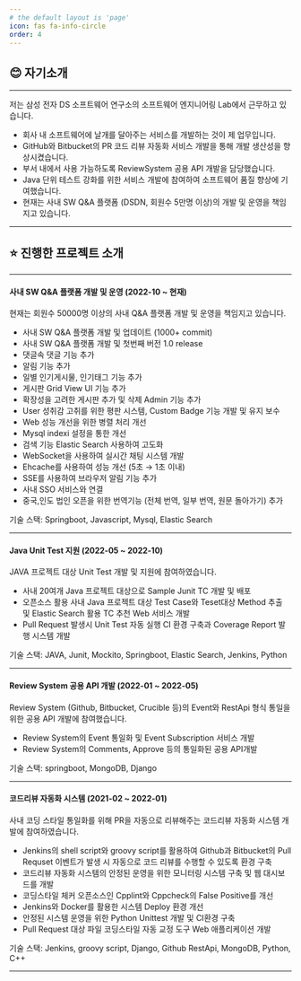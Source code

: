 ```yaml
---
# the default layout is 'page'
icon: fas fa-info-circle
order: 4
---
```


## 😊 자기소개 

---

저는 삼성 전자 DS 소프트웨어 연구소의 소프트웨어 엔지니어링 Lab에서 근무하고 있습니다.

- 회사 내 소프트웨어에 날개를 달아주는 서비스를 개발하는 것이 제 업무입니다.
- GitHub와 Bitbucket의 PR 코드 리뷰 자동화 서비스 개발을 통해 개발 생산성을 향상시켰습니다.
- 부서 내에서 사용 가능하도록 ReviewSystem 공용 API 개발을 담당했습니다.
- Java 단위 테스트 강화를 위한 서비스 개발에 참여하여 소프트웨어 품질 향상에 기여했습니다.
- 현재는 사내 SW Q&A 플랫폼 (DSDN, 회원수 5만명 이상)의 개발 및 운영을 책임지고 있습니다.

---

## ⭐ 진행한 프로젝트 소개 

---

#### 사내 SW Q&A 플랫폼 개발 및 운영 (2022-10 ~ 현재)
현재는 회원수 50000명 이상의 사내 Q&A 플랫폼 개발 및 운영을 책임지고 있습니다.

- 사내 SW Q&A 플랫폼 개발 및 업데이트 (1000+ commit)
- 사내 SW Q&A 플랫폼 개발 및 첫번째 버전 1.0 release
- 댓글속 댓글 기능 추가
- 알림 기능 추가
- 일별 인기게시물, 인기태그 기능 추가
- 게시판 Grid View UI 기능 추가
- 확장성을 고려한 게시판 추가 및 삭제 Admin 기능 추가
- User 성취감 고취를 위한 평판 시스템, Custom Badge 기능 개발 및 유지 보수
- Web 성능 개선을 위한 병렬 처리 개선
- Mysql indexi 설정을 통한 개선
- 검색 기능 Elastic Search 사용하여 고도화
- WebSocket을 사용하여 실시간 채팅 시스템 개발
- Ehcache를 사용하여 성능 개선 (5초 → 1초 이내)
- SSE를 사용하여 브라우저 알림 기능 추가
- 사내 SSO 서비스와 연결
- 중국,인도 법인 오픈을 위한 번역기능 (전체 번역, 일부 번역, 원문 돌아가기) 추가

기술 스택: Springboot, Javascript, Mysql, Elastic Search

---

#### Java Unit Test 지원 (2022-05 ~ 2022-10)
JAVA 프로젝트 대상 Unit Test 개발 및 지원에 참여하였습니다.

- 사내 20여개 Java 프로젝트 대상으로 Sample Junit TC 개발 및 배포
- 오픈소스 활용 사내 Java 프로젝트 대상 Test Case와 Teset대상 Method 추출 및 Elastic Search 활용 TC 추천 Web 서비스 개발
- Pull Request 발생시 Unit Test 자동 실행 CI 환경 구축과 Coverage Report 발행 시스템 개발

기술 스택: JAVA, Junit, Mockito, Springboot, Elastic Search, Jenkins, Python

---

#### Review System 공용 API 개발 (2022-01 ~ 2022-05)
Review System (Github, Bitbucket, Crucible 등)의 Event와 RestApi 형식 통일을 위한 공용 API 개발에 참여했습니다.

- Review System의 Event 통일화 및 Event Subscription 서비스 개발
- Review System의 Comments, Approve 등의 통일화된 공용 API개발

기술 스택: springboot, MongoDB, Django

---

#### 코드리뷰 자동화 시스템 (2021-02 ~ 2022-01)
사내 코딩 스타일 통일화를 위해 PR을 자동으로 리뷰해주는 코드리뷰 자동화 시스템 개발에 참여하였습니다.

- Jenkins의 shell script와 groovy script를 활용하여 Github과 Bitbucket의 Pull Requset 이벤트가 발생 시 자동으로 코드 리뷰를 수행할 수 있도록 환경 구축
- 코드리뷰 자동화 시스템의 안정된 운영을 위한 모니터링 시스템 구축 및 웹 대시보드를 개발
- 코딩스타일 체커 오픈소스인 Cpplint와 Cppcheck의 False Positive를 개선
- Jenkins와 Docker를 활용한 시스템 Deploy 환경 개선
- 안정된 시스템 운영을 위한 Python Unittest 개발 및 CI환경 구축
- Pull Request 대상 파일 코딩스타일 자동 교정 도구 Web 애플리케이션 개발

기술 스택: Jenkins, groovy script, Django, Github RestApi, MongoDB, Python, C++

---
